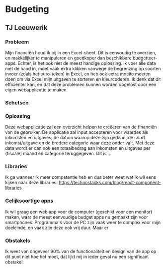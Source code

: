 # Budgeting
## TJ Leeuwerik

### Probleem
Mijn financiën houd ik bij in een Excel-sheet. Dit is eenvoudig te overzien, en makkelijker te manipuleren en goedkoper dan beschikbare budgetteer-apps. 
Echter, is het ook niet de meest handige oplossing. Ik voer alle data met de hand in, moet vaak extra klikken vanwege de begrenzing op soorten invoer (zoals
het euro-teken) in Excel, en heb ook extra moeite moeten doen om via Excel mijn uitgaven te sorteren en kleurcoderen. Ik denk dat dit efficiënter kan,
en dat deze problemen kunnen worden opgelost door een eigen webapplicatie te maken. 

### Schetsen

### Oplossing
Deze webapplicatie zal een overzicht helpen te creëeren van de financiën van de gebruiker. De applicatie zal input accepteren voor waardes als inkomsten en uitgaves,
de datum waarop deze zijn gedaan, de soort inkomst/uitgave en de bredere categorie waar deze onder valt. Met deze data wordt er dan ook een totaalbedrag aan inkomsten
en uitgaves per (fiscale) maand en categorie teruggegeven. Dit is  ...

### Libraries
Ik ga wanneer ik meer competentie heb en dus beter weet wat ik wil eens kijken naar deze libraries: https://technostacks.com/blog/react-component-libraries

### Gelijksoortige apps
Ik wil graag een web app voor de computer (geschikt voor een monitor) maken, waar de meest eenvoudige budget apps nu gemaakt zijn voor smartphones. Programma's voor de PC zijn vaak weer te complex voor mijn doeleinde, en vaak zijn deze ook vrij duur. Maar er 

### Obstakels
Ik weet van ongeveer 90% van de functionaliteit en design van de app op dit punt niet hoe het moet, dat lijkt mij in ieder geval nu een significant obstakel. 

